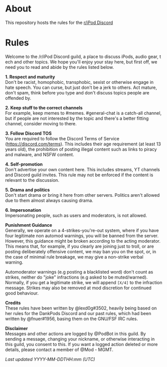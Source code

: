 # About

This repository hosts the rules for the [r/iPod Discord](https://discord.gg/ipod)

# Rules

Welcome to the /r/iPod Discord guild, a place to discuss iPods, audio gear, tech and other topics. We hope you'll enjoy your stay here, but first off, we need you to read and abide by the rules listed below. 
  
**1. Respect and maturity**   
Don't be racist, homophobic, transphobic, sexist or otherwise engage in hate speech. You can curse, but just don't be a jerk to others. Act mature, don't spam, think before you type and don't discuss topics people are offended by. 
  
**2. Keep stuff to the correct channels**  
For example, keep memes to #memes. #general-chat is a catch-all channel, but if people are not interested by the topic and there's a better fitting channel, consider moving to there. 
  
**3. Follow Discord TOS**  
You are required to follow the Discord Terms of Service (<https://discord.com/terms>). This includes their age requirement (at least 13 years old), the prohibition of posting illegal content such as links to piracy and malware, and NSFW content. 
  
**4. Self-promotion**   
Don't advertise your own content here. This includes streams, YT channels and Discord guild invites. This rule may not be enforced if the content is relevant to the discussion. 
  
**5. Drama and politics**  
Don't start drama or bring it here from other servers. Politics aren't allowed due to them almost always causing drama. 
  
**6. Impersonation**   
Impersonating people, such as users and moderators, is not allowed. 
  
  
**Punishment Guidance**  
Generally, we operate on a 4-strikes-you're-out system, where if you have four legitimate non automod warnings, you will be banned from the server. 
However, this guidance might be broken according to the acting moderator. This means that, for example, if you clearly are joining just to troll, or are posting deliberately offensive content, we may ban you on the spot, or, in the case of minimal rule breakage, we may give a non-strike verbal warning.   

Automoderator warnings (e.g posting a blacklisted word) don't count as strikes, neither do "joke" infractions (e.g asked to be muted/warned). Normally, if you get a legitimate strike, we will append `[X/4]` to the infraction message. Strikes may also be removed at mod discretion for continued good behaviour. 
  
**Credits**  
These rules have been written by @lexd0g#3502, heavily being based on her rules for the DankPods Discord and our past rules, which had been written by @fnuer#1956, basing them on the GNU/FSF IRC rules. 
  
**Disclaimer**   
Messages and other actions are logged by @PodBot in this guild. By sending a message, changing your nickname, or otherwise interacting in this guild, you consent to this. If you want a logged action deleted or more details, please contact a member of @Mod - MGMT. 
  
*Last updated YYYY-MM-DDTHH:mm (UTC)*
